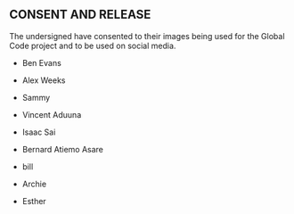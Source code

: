 ## CONSENT AND RELEASE

The undersigned have consented to their images being used for the Global Code project
and to be used on social media.

* Ben Evans

* Alex Weeks

* Sammy

* Vincent Aduuna

* Isaac Sai

* Bernard Atiemo Asare

* bill


* Archie

* Esther


